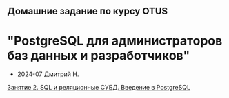 ## Домашние задание по курсу OTUS 
# "PostgreSQL для администраторов баз данных и разработчиков"
* 2024-07 Дмитрий Н.
  
[Занятие 2. SQL и реляционные СУБД. Введение в PostgreSQL](2-lesson/2-lesson.md)
